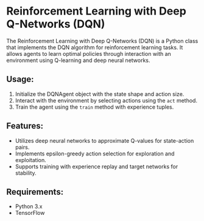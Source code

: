 # Reinforcement Learning with Deep Q-Networks (DQN)

The Reinforcement Learning with Deep Q-Networks (DQN) is a Python class that implements the DQN algorithm for reinforcement learning tasks. It allows agents to learn optimal policies through interaction with an environment using Q-learning and deep neural networks.

## Usage:

1. Initialize the DQNAgent object with the state shape and action size.
2. Interact with the environment by selecting actions using the `act` method.
3. Train the agent using the `train` method with experience tuples.

## Features:

- Utilizes deep neural networks to approximate Q-values for state-action pairs.
- Implements epsilon-greedy action selection for exploration and exploitation.
- Supports training with experience replay and target networks for stability.

## Requirements:

- Python 3.x
- TensorFlow
